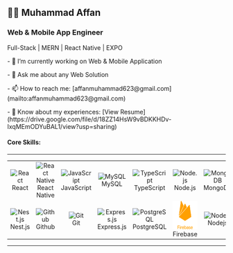 ##  👨‍💻 Muhammad Affan

### Web & Mobile App Engineer
Full-Stack | MERN | React Native | EXPO 

<p>
- 🔭 I’m currently working on Web & Mobile Application 
</p><p>
- 💬 Ask me about any Web Solution 
</p><p>
- 📫 How to reach me: [affanmuhammad623@gmail.com](mailto:affanmuhammad623@gmail.com)
</p><p>
- 📄 Know about my experiences: [View Resume](https://drive.google.com/file/d/18ZZ14HsW9vBDKKHDv-IxqMEmODYuBAL1/view?usp=sharing) 
</p>

#### Core Skills:
<hr>
<table align="center">
  <tbody>
    <tr>
      <td align="center" width="96">
        <img src="https://techstack-generator.vercel.app/react-icon.svg" alt="React" width="65" height="65" style="max-width: 100%;">
        <br>React
      </td>
      <td align="center" width="96">
        <img src="https://reactnative.dev/img/header_logo.svg" alt="React Native" width="65" height="65" style="max-width: 100%;">
        <br>React Native
      </td>
      <td align="center" width="96">
        <img src="https://techstack-generator.vercel.app/js-icon.svg" alt="JavaScript" width="65" height="65" style="max-width: 100%;">
        <br>JavaScript
      </td>
      <td align="center" width="96">
        <img src="https://techstack-generator.vercel.app/mysql-icon.svg" alt="MySQL" width="65" height="65" style="max-width: 100%;">
        <br>MySQL
      </td>
      <td align="center" width="96">
        <img src="https://techstack-generator.vercel.app/ts-icon.svg" alt="TypeScript" width="65" height="65" style="max-width: 100%;">
        <br>TypeScript
      </td>
      <td align="center" width="96">
        <img src="https://upload.wikimedia.org/wikipedia/commons/d/d9/Node.js_logo.svg" alt="Node.js" width="65" height="65" style="max-width: 100%;">
        <br>Node.js
      </td>
      <td align="center" width="96">
        <img src="https://skillicons.dev/icons?i=mongodb" alt="MongoDB" width="48" height="48" style="max-width: 100%;">
        <br>MongoDB
      </td>
    </tr>
    <tr>
      <td align="center" width="96">
        <img src="https://nestjs.com/img/logo_text.svg" alt="Nest.js" width="65" height="65" style="max-width: 100%;">
        <br>Nest.js
      </td>
      <td align="center" width="96">
        <img src="https://techstack-generator.vercel.app/github-icon.svg" alt="Github" width="65" height="65" style="max-width: 100%;">
        <br>Github
      </td>
      <td align="center" width="96">
        <img src="https://user-images.githubusercontent.com/25181517/192108372-f71d70ac-7ae6-4c0d-8395-51d8870c2ef0.png" alt="Git" width="48" height="48" style="max-width: 100%;">
        <br>Git
      </td>
      <td align="center" width="96">
        <img src="https://www.vectorlogo.zone/logos/expressjs/expressjs-icon.svg" alt="Express.js" width="65" height="65" style="max-width: 100%;">
        <br>Express.js
      </td>
      <td align="center" width="96">
        <img src="https://upload.wikimedia.org/wikipedia/commons/2/29/Postgresql_elephant.svg" alt="PostgreSQL" width="65" height="65" style="max-width: 100%;">
        <br>PostgreSQL
      </td>
      <td align="center" width="96">
        <img src="https://github.com/devicons/devicon/blob/master/icons/firebase/firebase-plain-wordmark.svg" alt="Firebase" width="65" height="65" style="max-width: 100%;">
        <br>Firebase
      </td>
        <td align="center" width="96">
        <img src="https://skillicons.dev/icons?i=nodejs" alt="Nodejs" width="48" height="48" style="max-width: 100%;">
        <br>Nodejs
      </td>
    </tr>
  </tbody>
</table>
<hr>
